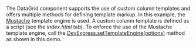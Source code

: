The DataGrid component supports the use of custom column templates and offers multiple methods for defining template markup. In this example, the <a href="http://mustache.github.io/" target="_blank">Mustache</a> template engine is used. A custom column template is defined as a script (see the *index.html* tab). To enforce the use of the Mustache template engine, call the [DevExpress.setTemplateEngine(options)](/Documentation/ApiReference/Common/Utils/#setTemplateEngineoptions) method as shown in this demo.
<!--split-->